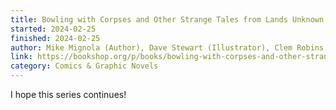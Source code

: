 ```yaml
---
title: Bowling with Corpses and Other Strange Tales from Lands Unknown
started: 2024-02-25
finished: 2024-02-25
author: Mike Mignola (Author), Dave Stewart (Illustrator), Clem Robins (Illustrator)
link: https://bookshop.org/p/books/bowling-with-corpses-and-other-strange-tales-from-lands-unknown-mike-mignola/21365349?ean=9781506745886&next=t&next=t
category: Comics & Graphic Novels
---
```

I hope this series continues!